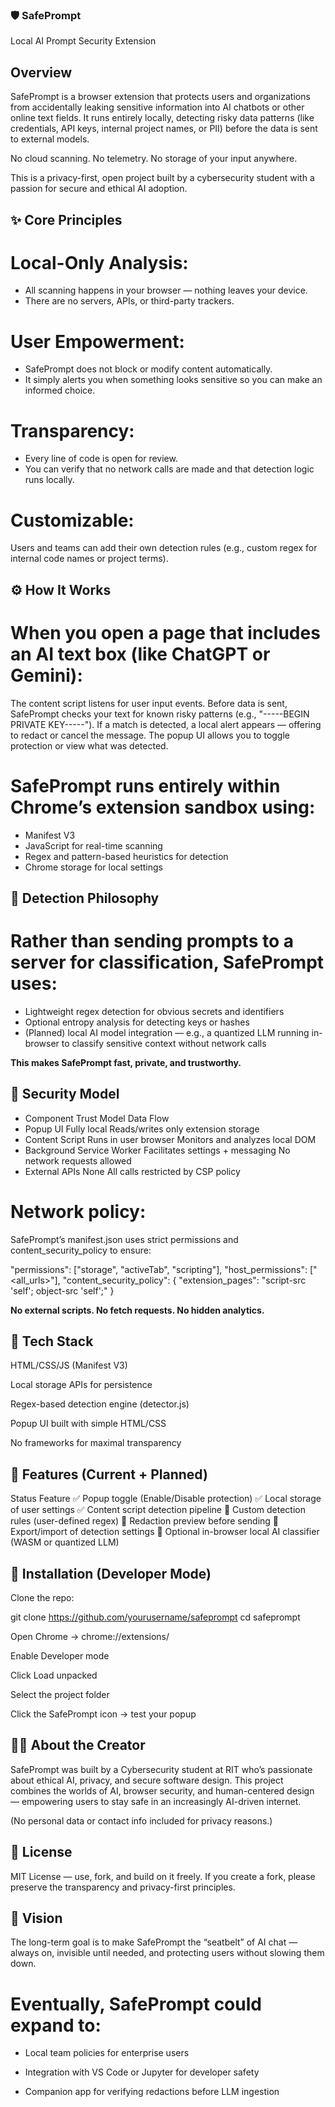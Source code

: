 ### 🛡️ **SafePrompt**

Local AI Prompt Security Extension

## Overview

SafePrompt is a browser extension that protects users and organizations from accidentally leaking sensitive information into AI chatbots or other online text fields.
It runs entirely locally, detecting risky data patterns (like credentials, API keys, internal project names, or PII) before the data is sent to external models.

No cloud scanning.
No telemetry.
No storage of your input anywhere.

This is a privacy-first, open project built by a cybersecurity student with a passion for secure and ethical AI adoption.

## ✨ Core Principles

# Local-Only Analysis:
* All scanning happens in your browser — nothing leaves your device.
* There are no servers, APIs, or third-party trackers.

# User Empowerment:
* SafePrompt does not block or modify content automatically.
* It simply alerts you when something looks sensitive so you can make an informed choice.

# Transparency:
* Every line of code is open for review.
* You can verify that no network calls are made and that detection logic runs locally.

# Customizable:
Users and teams can add their own detection rules (e.g., custom regex for internal code names or project terms).

## ⚙️ How It Works

# When you open a page that includes an AI text box (like ChatGPT or Gemini):

The content script listens for user input events.
Before data is sent, SafePrompt checks your text for known risky patterns (e.g., "-----BEGIN PRIVATE KEY-----").
If a match is detected, a local alert appears — offering to redact or cancel the message.
The popup UI allows you to toggle protection or view what was detected.

# SafePrompt runs entirely within Chrome’s extension sandbox using:

* Manifest V3
* JavaScript for real-time scanning
* Regex and pattern-based heuristics for detection
* Chrome storage for local settings

## 🧠 Detection Philosophy

# Rather than sending prompts to a server for classification, SafePrompt uses:

* Lightweight regex detection for obvious secrets and identifiers
* Optional entropy analysis for detecting keys or hashes
* (Planned) local AI model integration — e.g., a quantized LLM running in-browser to classify sensitive context without network calls

**This makes SafePrompt fast, private, and trustworthy.**

## 🔐 Security Model
* Component	Trust Model	Data Flow
* Popup UI	Fully local	Reads/writes only extension storage
* Content Script	Runs in user browser	Monitors and analyzes local DOM
* Background Service Worker	Facilitates settings + messaging	No network requests allowed
* External APIs	None	All calls restricted by CSP policy

# Network policy:
SafePrompt’s manifest.json uses strict permissions and content_security_policy to ensure:

  "permissions": ["storage", "activeTab", "scripting"],
  "host_permissions": ["<all_urls>"],
  "content_security_policy": {
    "extension_pages": "script-src 'self'; object-src 'self';"
  }


**No external scripts. No fetch requests. No hidden analytics.**

## 🧰 Tech Stack

HTML/CSS/JS (Manifest V3)

Local storage APIs for persistence

Regex-based detection engine (detector.js)

Popup UI built with simple HTML/CSS

No frameworks for maximal transparency

## 🧩 Features (Current + Planned)
Status	Feature
✅	    Popup toggle (Enable/Disable protection)
✅	    Local storage of user settings
✅	    Content script detection pipeline
🚧	    Custom detection rules (user-defined regex)
🚧	    Redaction preview before sending
🚧	    Export/import of detection settings
🚧	    Optional in-browser local AI classifier (WASM or quantized LLM)

## 🧱 Installation (Developer Mode)

Clone the repo:

git clone https://github.com/yourusername/safeprompt
cd safeprompt


Open Chrome → chrome://extensions/

Enable Developer mode

Click Load unpacked

Select the project folder

Click the SafePrompt icon → test your popup

## 🧑‍💻 About the Creator

SafePrompt was built by a Cybersecurity student at RIT who’s passionate about ethical AI, privacy, and secure software design.
This project combines the worlds of AI, browser security, and human-centered design — empowering users to stay safe in an increasingly AI-driven internet.

(No personal data or contact info included for privacy reasons.)

## 🧩 License

MIT License — use, fork, and build on it freely.
If you create a fork, please preserve the transparency and privacy-first principles.

## 🧭 Vision

The long-term goal is to make SafePrompt the “seatbelt” of AI chat —
always on, invisible until needed, and protecting users without slowing them down.

# Eventually, SafePrompt could expand to:

* Local team policies for enterprise users

* Integration with VS Code or Jupyter for developer safety

* Companion app for verifying redactions before LLM ingestion
